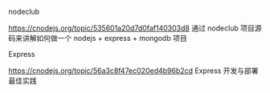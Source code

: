 nodeclub

https://cnodejs.org/topic/535601a20d7d0faf140303d8 通过 nodeclub 项目源码来讲解如何做一个 nodejs + express + mongodb 项目

Express

https://cnodejs.org/topic/56a3c8f47ec020ed4b96b2cd Express 开发与部署最佳实践
